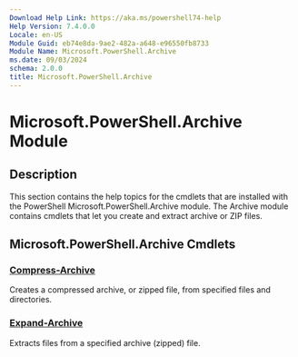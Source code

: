 ```yaml
---
Download Help Link: https://aka.ms/powershell74-help
Help Version: 7.4.0.0
Locale: en-US
Module Guid: eb74e8da-9ae2-482a-a648-e96550fb8733
Module Name: Microsoft.PowerShell.Archive
ms.date: 09/03/2024
schema: 2.0.0
title: Microsoft.PowerShell.Archive
---
```


# Microsoft.PowerShell.Archive Module

## Description

This section contains the help topics for the cmdlets that are installed with the PowerShell
Microsoft.PowerShell.Archive module. The Archive module contains cmdlets that let you create and
extract archive or ZIP files.

## Microsoft.PowerShell.Archive Cmdlets

### [Compress-Archive](Compress-Archive.md)

Creates a compressed archive, or zipped file, from specified files and directories.

### [Expand-Archive](Expand-Archive.md)

Extracts files from a specified archive (zipped) file.
